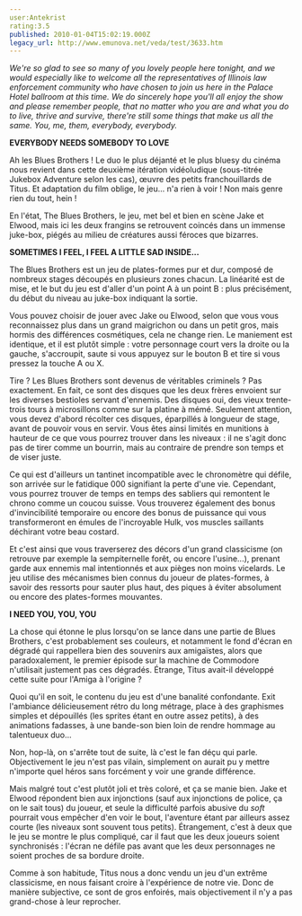 ```yaml
---
user:Antekrist
rating:3.5
published: 2010-01-04T15:02:19.000Z
legacy_url: http://www.emunova.net/veda/test/3633.htm
---
```

_We're so glad to see so many of you lovely people here tonight, and we would especially like to welcome all the representatives of Illinois law enforcement community who have chosen to join us here in the Palace Hotel ballroom at this time. We do sincerely hope you'll all enjoy the show and please remember people, that no matter who you are and what you do to live, thrive and survive, there're still some things that make us all the same. You, me, them, everybody, everybody._  

  

**EVERYBODY NEEDS SOMEBODY TO LOVE**  

Ah les Blues Brothers ! Le duo le plus déjanté et le plus bluesy du cinéma nous revient dans cette deuxième itération vidéoludique (sous-titrée Jukebox Adventure selon les cas), œuvre des petits franchouillards de Titus. Et adaptation du film oblige, le jeu... n'a rien à voir ! Non mais genre rien du tout, hein !  

En l'état, The Blues Brothers, le jeu, met bel et bien en scène Jake et Elwood, mais ici les deux frangins se retrouvent coincés dans un immense juke-box, piégés au milieu de créatures aussi féroces que bizarres.  

  

**SOMETIMES I FEEL, I FEEL A LITTLE SAD INSIDE...**  

The Blues Brothers est un jeu de plates-formes pur et dur, composé de nombreux stages découpés en plusieurs zones chacun. La linéarité est de mise, et le but du jeu est d'aller d'un point A à un point B : plus précisément, du début du niveau au juke-box indiquant la sortie.  

Vous pouvez choisir de jouer avec Jake ou Elwood, selon que vous vous reconnaissez plus dans un grand maigrichon ou dans un petit gros, mais hormis des différences cosmétiques, cela ne change rien. Le maniement est identique, et il est plutôt simple : votre personnage court vers la droite ou la gauche, s'accroupit, saute si vous appuyez sur le bouton B et tire si vous pressez la touche A ou X.  

Tire ? Les Blues Brothers sont devenus de véritables criminels ? Pas exactement. En fait, ce sont des disques que les deux frères envoient sur les diverses bestioles servant d'ennemis. Des disques oui, des vieux trente-trois tours à microsillons comme sur la platine à mémé. Seulement attention, vous devez d'abord récolter ces disques, éparpillés à longueur de stage, avant de pouvoir vous en servir. Vous êtes ainsi limités en munitions à hauteur de ce que vous pourrez trouver dans les niveaux : il ne s'agit donc pas de tirer comme un bourrin, mais au contraire de prendre son temps et de viser juste.  

Ce qui est d'ailleurs un tantinet incompatible avec le chronomètre qui défile, son arrivée sur le fatidique 000 signifiant la perte d'une vie. Cependant, vous pourrez trouver de temps en temps des sabliers qui remontent le chrono comme un coucou suisse. Vous trouverez également des bonus d'invincibilité temporaire ou encore des bonus de puissance qui vous transformeront en émules de l'incroyable Hulk, vos muscles saillants déchirant votre beau costard.  

Et c'est ainsi que vous traverserez des décors d'un grand classicisme (on retrouve par exemple la sempiternelle forêt, ou encore l'usine...), prenant garde aux ennemis mal intentionnés et aux pièges non moins vicelards. Le jeu utilise des mécanismes bien connus du joueur de plates-formes, à savoir des ressorts pour sauter plus haut, des piques à éviter absolument ou encore des plates-formes mouvantes.  

  

**I NEED YOU, YOU, YOU**  

La chose qui étonne le plus lorsqu'on se lance dans une partie de Blues Brothers, c'est probablement ses couleurs, et notamment le fond d'écran en dégradé qui rappellera bien des souvenirs aux amigaïstes, alors que paradoxalement, le premier épisode sur la machine de Commodore n'utilisait justement pas ces dégradés. Étrange, Titus avait-il développé cette suite pour l'Amiga à l'origine ?  

Quoi qu'il en soit, le contenu du jeu est d'une banalité confondante. Exit l'ambiance délicieusement rétro du long métrage, place à des graphismes simples et dépouillés (les sprites étant en outre assez petits), à des animations fadasses, à une bande-son bien loin de rendre hommage au talentueux duo...  

Non, hop-là, on s'arrête tout de suite, là c'est le fan déçu qui parle. Objectivement le jeu n'est pas vilain, simplement on aurait pu y mettre n'importe quel héros sans forcément y voir une grande différence.  

Mais malgré tout c'est plutôt joli et très coloré, et ça se manie bien. Jake et Elwood répondent bien aux injonctions (sauf aux injonctions de police, ça on le sait tous) du joueur, et seule la difficulté parfois abusive du _soft_ pourrait vous empêcher d'en voir le bout, l'aventure étant par ailleurs assez courte (les niveaux sont souvent tous petits). Étrangement, c'est à deux que le jeu se montre le plus compliqué, car il faut que les deux joueurs soient synchronisés : l'écran ne défile pas avant que les deux personnages ne soient proches de sa bordure droite.  

Comme à son habitude, Titus nous a donc vendu un jeu d'un extrême classicisme, en nous faisant croire à l'expérience de notre vie. Donc de manière subjective, ce sont de gros enfoirés, mais objectivement il n'y a pas grand-chose à leur reprocher.